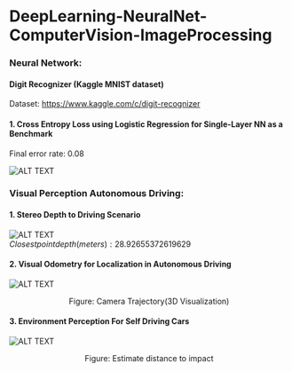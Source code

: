 # DeepLearning-NeuralNet-ComputerVision-ImageProcessing

### Neural Network:   
#### Digit Recognizer (Kaggle MNIST dataset)  
Dataset: https://www.kaggle.com/c/digit-recognizer

#### 1. Cross Entropy Loss using Logistic Regression for Single-Layer NN as a Benchmark

Final error rate: 0.08

![ALT TEXT](https://github.com/SaifurRR/DeepLearning-NeuralNet-ComputerVision-ImageProcessing/blob/main/NeuralNetwork/Images/1_Logistic%20Regression_train_test_loss.png)


### Visual Perception Autonomous Driving:     
#### 1. Stereo Depth to Driving Scenario
    
![ALT TEXT](https://github.com/SaifurRR/DeepLearning-NeuralNet-ComputerVision-ImageProcessing/blob/main/Visual-Perception-Autonomous-Driving/1_Stereo_depth_distance_to_collision.png)  
         $Closest point depth (meters):  28.92655372619629$

#### 2. Visual Odometry for Localization in Autonomous Driving

![ALT TEXT](https://github.com/SaifurRR/DeepLearning-NeuralNet-ComputerVision-ImageProcessing/blob/main/Visual-Perception-Autonomous-Driving/2_Camera_Trajectory_3D_Visualization.png)         
<p align="center">
Figure: Camera Trajectory(3D Visualization)
</p>

#### 3. Environment Perception For Self Driving Cars

![ALT TEXT](https://github.com/SaifurRR/DeepLearning-NeuralNet-ComputerVision-ImageProcessing/blob/main/Visual-Perception-Autonomous-Driving/3_Estimate_distance_to_impact.jpg)         
<p align="center">
Figure: Estimate distance to impact
</p>        
